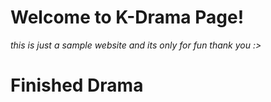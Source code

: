 # Welcome to K-Drama Page!
*this is just a sample website and its only for fun thank you :>*


# Finished Drama 

